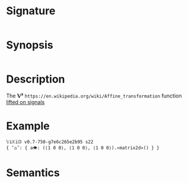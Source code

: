 # Signature
```vikid-signature
```

# Synopsis
```vikid-synopsis
```

# Description
The __𝕍³__ `https://en.wikipedia.org/wiki/Affine_transformation` function [lifted on signals](/refman/concepts/pure_functions)

# Example
```vikid-script
𝕍i𝕂i𝔻 v0.7-750-g7e6c265e2b95 s22
{ ‘⌂’: { a👁: (⟨1 0 0⟩, ⟨1 0 0⟩, ⟨1 0 0⟩).«matrix2d»() } }
```



# Semantics